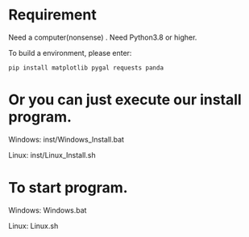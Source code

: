 # Requirement
Need a computer(nonsense)
.
Need Python3.8 or higher.

To build a environment, please enter:

```shell
pip install matplotlib pygal requests panda
```

# Or you can just execute our install program.
Windows: inst/Windows_Install.bat

Linux: inst/Linux_Install.sh

# To start program.
Windows: Windows.bat

Linux: Linux.sh